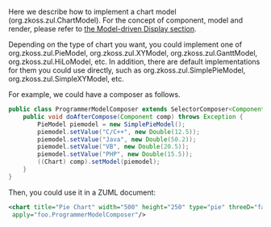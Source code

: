 Here we describe how to implement a chart model
(<javadoc type="interface">org.zkoss.zul.ChartModel</javadoc>). For the
concept of component, model and render, please refer to [the Model-driven Display section]({{site.baseurl}}/zk_dev_ref/mvc/model/list_model#Model-driven_Display).

Depending on the type of chart you want, you could implement one of
<javadoc type="interface">org.zkoss.zul.PieModel</javadoc>,
<javadoc type="interface">org.zkoss.zul.XYModel</javadoc>,
<javadoc type="interface">org.zkoss.zul.GanttModel</javadoc>,
<javadoc type="interface">org.zkoss.zul.HiLoModel</javadoc>, etc. In
addition, there are default implementations for them you could use
directly, such as <javadoc>org.zkoss.zul.SimplePieModel</javadoc>,
<javadoc>org.zkoss.zul.SimpleXYModel</javadoc>, etc.

For example, we could have a composer as follows.

```java
public class ProgrammerModelComposer extends SelectorComposer<Component> {
    public void doAfterCompose(Component comp) throws Exception {
        PieModel piemodel = new SimplePieModel();
        piemodel.setValue("C/C++", new Double(12.5));
        piemodel.setValue("Java", new Double(50.2));
        piemodel.setValue("VB", new Double(20.5));
        piemodel.setValue("PHP", new Double(15.5));
        ((Chart) comp).setModel(piemodel);
    }
}
```

Then, you could use it in a ZUML document:

```xml
<chart title="Pie Chart" width="500" height="250" type="pie" threeD="false" fgAlpha="128"
 apply="foo.ProgrammerModelComposer"/>
```
